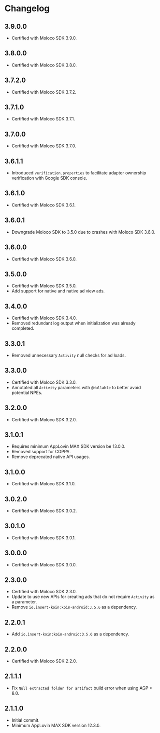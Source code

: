 # Changelog

## 3.9.0.0
* Certified with Moloco SDK 3.9.0.

## 3.8.0.0
* Certified with Moloco SDK 3.8.0.

## 3.7.2.0
* Certified with Moloco SDK 3.7.2.

## 3.7.1.0
* Certified with Moloco SDK 3.7.1.

## 3.7.0.0
* Certified with Moloco SDK 3.7.0.

## 3.6.1.1
* Introduced `verification.properties` to facilitate adapter ownership verification with Google SDK console.

## 3.6.1.0
* Certified with Moloco SDK 3.6.1.

## 3.6.0.1
* Downgrade Moloco SDK to 3.5.0 due to crashes with Moloco SDK 3.6.0.

## 3.6.0.0
* Certified with Moloco SDK 3.6.0.

## 3.5.0.0
* Certified with Moloco SDK 3.5.0.
* Add support for native and native ad view ads.

## 3.4.0.0
* Certified with Moloco SDK 3.4.0.
* Removed redundant log output when initialization was already completed.

## 3.3.0.1
* Removed unnecessary `Activity` null checks for ad loads.

## 3.3.0.0
* Certified with Moloco SDK 3.3.0.
* Annotated all `Activity` parameters with `@Nullable` to better avoid potential NPEs.

## 3.2.0.0
* Certified with Moloco SDK 3.2.0.

## 3.1.0.1
* Requires minimum AppLovin MAX SDK version be 13.0.0.
* Removed support for COPPA.
* Remove deprecated native API usages.

## 3.1.0.0
* Certified with Moloco SDK 3.1.0.

## 3.0.2.0
* Certified with Moloco SDK 3.0.2.

## 3.0.1.0
* Certified with Moloco SDK 3.0.1.

## 3.0.0.0
* Certified with Moloco SDK 3.0.0.

## 2.3.0.0
* Certified with Moloco SDK 2.3.0.
* Update to use new APIs for creating ads that do not require `Activity` as a parameter.
* Remove `io.insert-koin:koin-android:3.5.6` as a dependency.

## 2.2.0.1
* Add `io.insert-koin:koin-android:3.5.6` as a dependency.

## 2.2.0.0
* Certified with Moloco SDK 2.2.0.

## 2.1.1.1
* Fix `Null extracted folder for artifact` build error when using AGP < 8.0.

## 2.1.1.0
* Initial commit.
* Minimum AppLovin MAX SDK version 12.3.0.
